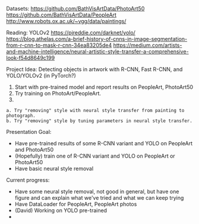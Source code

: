 Datasets:
  https://github.com/BathVisArtData/PhotoArt50
  https://github.com/BathVisArtData/PeopleArt
  http://www.robots.ox.ac.uk/~vgg/data/paintings/

Reading:
  YOLOv2 https://pjreddie.com/darknet/yolo/
  https://blog.athelas.com/a-brief-history-of-cnns-in-image-segmentation-from-r-cnn-to-mask-r-cnn-34ea83205de4
  https://medium.com/artists-and-machine-intelligence/neural-artistic-style-transfer-a-comprehensive-look-f54d8649c199


Project Idea:
Detecting objects in artwork with R-CNN, Fast R-CNN, and YOLO/YOLOv2 (in PyTorch?)
  1. Start with pre-trained model and report results on PeopleArt, PhotoArt50
  2. Try training on PhotoArt/PeopleArt.
  3.
    a. Try "removing" style with neural style transfer from painting to photograph.
    b. Try "removing" style by tuning parameters in neural style transfer.


Presentation Goal:
* Have pre-trained results of some R-CNN variant and YOLO on PeopleArt and PhotoArt50
* (Hopefully) train one of R-CNN variant and YOLO on PeopleArt or PhotoArt50
* Have basic neural style removal

Current progress:
* Have some neural style removal, not good in general, but have one figure and can explain what we've tried and what we can keep trying
* Have DataLoader for PeopleArt, PeopleArt photos
* (David) Working on YOLO pre-trained
*
